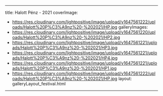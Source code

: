 
---
title: Halott Pénz - 2021
coverImage:
  - https://res.cloudinary.com/lightpositive/image/upload/v1647561222/uploads/Halott%20P%C3%A9nz%20-%202021/HP.jpg
galleryImages:
   - https://res.cloudinary.com/lightpositive/image/upload/v1647561220/uploads/Halott%20P%C3%A9nz%20-%202021/HP2.jpg
   - https://res.cloudinary.com/lightpositive/image/upload/v1647561221/uploads/Halott%20P%C3%A9nz%20-%202021/HP3.jpg
   - https://res.cloudinary.com/lightpositive/image/upload/v1647561221/uploads/Halott%20P%C3%A9nz%20-%202021/HP4.jpg
   - https://res.cloudinary.com/lightpositive/image/upload/v1647561221/uploads/Halott%20P%C3%A9nz%20-%202021/HP1.jpg
   - https://res.cloudinary.com/lightpositive/image/upload/v1647561222/uploads/Halott%20P%C3%A9nz%20-%202021/HP.jpg
layout: galleryLayout_festival.html
---

